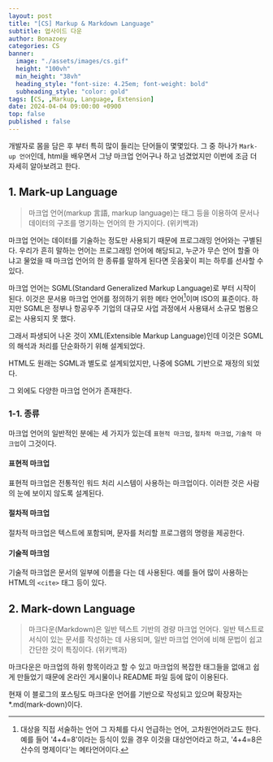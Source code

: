```yaml
---
layout: post
title: "[CS] Markup & Markdown Language"
subtitle: 업사이드 다운
author: Bonazoey
categories: CS
banner:
  image: "./assets/images/cs.gif"
  height: "100vh"
  min_height: "38vh"
  heading_style: "font-size: 4.25em; font-weight: bold"
  subheading_style: "color: gold"
tags: [CS, ,Markup, Language, Extension]
date: 2024-04-04 09:00:00 +0900
top: false
published : false
---
```


개발자로 몸을 담은 후 부터 특히 많이 들리는 단어들이 몇몇있다. 그 중 하나가 `Mark-up 언어`인데, html을 배우면서 그냥 마크업 언어구나 하고 넘겼었지만 이번에 조금 더 자세히 알아보려고 한다.

## 1. Mark-up Language

> 마크업 언어(markup 言語, markup language)는 태그 등을 이용하여 문서나 데이터의 구조를 명기하는 언어의 한 가지이다. (위키백과)

마크업 언어는 데이터를 기술하는 정도만 사용되기 때문에 프로그래밍 언어와는 구별된다. 우리가 흔히 말하는 언어는 프로그래밍 언어에 해당되고, 누군가 무슨 언어 할줄 아냐고 물었을 때 마크업 언어의 한 종류를 말하게 된다면 웃음꽃이 피는 하루를 선사할 수 있다.

마크업 언어는 SGML(Standard Generalized Markup Language)로 부터 시작이 된다. 이것은 문서용 마크업 언어를 정의하기 위한 메타 언어[^meta]이며 ISO의 표준이다. 하지만 SGML은 정부나 항공우주 기업의 대규모 사업 과정에서 사용돼서 소규모 범용으로는 사용되지 못 했다.

그래서 파생되어 나온 것이 XML(Extensible Markup Language)인데 이것은 SGML의 해석과 처리를 단순화하기 위해 설계되었다.

HTML도 원래는 SGML과 별도로 설계되었지만, 나중에 SGML 기반으로 재정의 되었다.

그 외에도 다양한 마크업 언어가 존재한다.

### 1-1. 종류

마크업 언어의 일반적인 분에는 세 가지가 있는데 `표현적 마크업`, `절차적 마크업`, `기술적 마크업`이 그것이다. 

#### 표현적 마크업

표현적 마크업은 전통적인 워드 처리 시스템이 사용하는 마크업이다. 이러한 것은 사람의 눈에 보이지 않도록 설계된다.

#### 절차적 마크업

절차적 마크업은 텍스트에 포함되며, 문자를 처리할 프로그램의 명령을 제공한다.

#### 기술적 마크엄

기술적 마크업은 문서의 일부에 이름을 다는 데 사용된다. 예를 들어 많이 사용하는 HTML의 `<cite>` 태그 등이 있다.

## 2. Mark-down Language

> 마크다운(Markdown)은 일반 텍스트 기반의 경량 마크업 언어다. 일반 텍스트로 서식이 있는 문서를 작성하는 데 사용되며, 일반 마크업 언어에 비해 문법이 쉽고 간단한 것이 특징이다. (위키백과)

마크다운은 마크업의 하위 항목이라고 할 수 있고 마크업의 복잡한 태그들을 없애고 쉽게 만들었기 때문에 온라인 게시물이나 README 파일 등에 많이 이용된다.

현재 이 블로그의 포스팅도 마크다운 언어를 기반으로 작성되고 있으며 확장자는 \*.md(mark-down)이다.

[^meta]: 대상을 직접 서술하는 언어 그 자체를 다시 언급하는 언어, 고차원언어라고도 한다. 예를 들어 '4+4=8'이라는 등식이 있을 경우 이것을 대상언어라고 하고, '4+4=8은 산수의 명제이다'는 메타언어이다.
